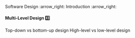 <link rel="stylesheet" href="{{baseUrl}}/css/textbook.css">

<div class="website-content">

<div id="path">Software Design :arrow_right: Introduction :arrow_right:</div>

<div id="title">

#### Multi-Level Design :three:

</div>

<div id="body">

Top-down vs bottom-up design
High-level vs low-level design

</div>

</div>
